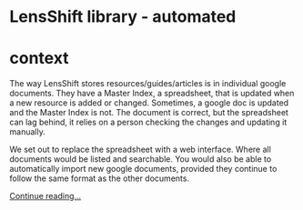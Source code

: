 # LensShift library - automated

# context

The way LensShift stores resources/guides/articles is in individual google documents. They have a Master Index, a spreadsheet, that is updated when a new resource is added or changed. Sometimes, a google doc is updated and the Master Index is not. The document is correct, but the spreadsheet can lag behind, it relies on a person checking the changes and updating it manually.

We set out to replace the spreadsheet with a web interface. Where all documents would be listed and searchable. You would also be able to automatically import new google documents, provided they continue to follow the same format as the other documents.

[Continue reading...](https://docs.google.com/document/d/1LV39XoZ12QliRY3VEIb-W6obw_J5oe9crl27qpEm3X4/edit)
